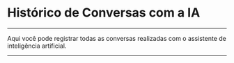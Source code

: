 # Histórico de Conversas com a IA

---

Aqui você pode registrar todas as conversas realizadas com o assistente de inteligência artificial.

---
